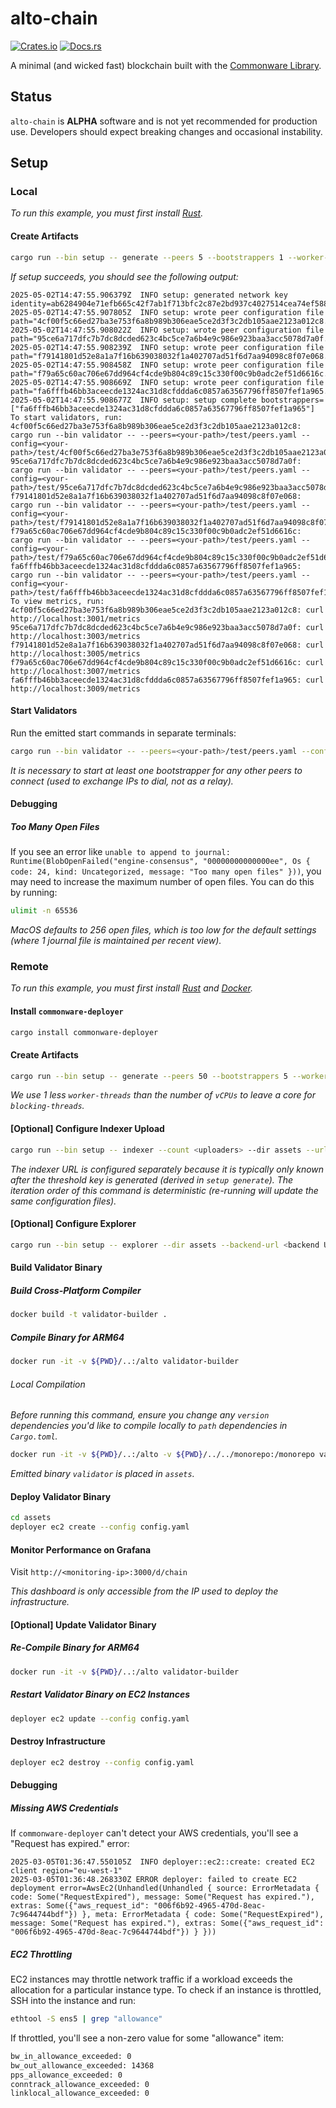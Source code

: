 # alto-chain

[![Crates.io](https://img.shields.io/crates/v/alto-chain.svg)](https://crates.io/crates/alto-chain)
[![Docs.rs](https://docs.rs/alto-chain/badge.svg)](https://docs.rs/alto-chain)

A minimal (and wicked fast) blockchain built with the [Commonware Library](https://github.com/commonwarexyz/monorepo).

## Status

`alto-chain` is **ALPHA** software and is not yet recommended for production use. Developers should expect breaking changes and occasional instability.

## Setup

### Local

_To run this example, you must first install [Rust](https://www.rust-lang.org/tools/install)._

#### Create Artifacts

```bash
cargo run --bin setup -- generate --peers 5 --bootstrappers 1 --worker-threads 3 --log-level info --message-backlog 16384 --mailbox-size 16384 --deque-size 10 --output test local --start-port 3000
```

_If setup succeeds, you should see the following output:_

```
2025-05-02T14:47:55.906379Z  INFO setup: generated network key identity=ab6284904e71efb665c42f7ab1f713bfc2c87e2bd937c4027514cea74ef588c05803a4592ddd1970def6bd261210b83b
2025-05-02T14:47:55.907805Z  INFO setup: wrote peer configuration file path="4cf00f5c66ed27ba3e753f6a8b989b306eae5ce2d3f3c2db105aae2123a012c8.yaml"
2025-05-02T14:47:55.908022Z  INFO setup: wrote peer configuration file path="95ce6a717dfc7b7dc8dcded623c4bc5ce7a6b4e9c986e923baa3acc5078d7a0f.yaml"
2025-05-02T14:47:55.908239Z  INFO setup: wrote peer configuration file path="f79141801d52e8a1a7f16b639038032f1a402707ad51f6d7aa94098c8f07e068.yaml"
2025-05-02T14:47:55.908458Z  INFO setup: wrote peer configuration file path="f79a65c60ac706e67dd964cf4cde9b804c89c15c330f00c9b0adc2ef51d6616c.yaml"
2025-05-02T14:47:55.908669Z  INFO setup: wrote peer configuration file path="fa6fffb46bb3aceecde1324ac31d8cfddda6c0857a63567796ff8507fef1a965.yaml"
2025-05-02T14:47:55.908677Z  INFO setup: setup complete bootstrappers=["fa6fffb46bb3aceecde1324ac31d8cfddda6c0857a63567796ff8507fef1a965"]
To start validators, run:
4cf00f5c66ed27ba3e753f6a8b989b306eae5ce2d3f3c2db105aae2123a012c8: cargo run --bin validator -- --peers=<your-path>/test/peers.yaml --config=<your-path>/test/4cf00f5c66ed27ba3e753f6a8b989b306eae5ce2d3f3c2db105aae2123a012c8.yaml
95ce6a717dfc7b7dc8dcded623c4bc5ce7a6b4e9c986e923baa3acc5078d7a0f: cargo run --bin validator -- --peers=<your-path>/test/peers.yaml --config=<your-path>/test/95ce6a717dfc7b7dc8dcded623c4bc5ce7a6b4e9c986e923baa3acc5078d7a0f.yaml
f79141801d52e8a1a7f16b639038032f1a402707ad51f6d7aa94098c8f07e068: cargo run --bin validator -- --peers=<your-path>/test/peers.yaml --config=<your-path>/test/f79141801d52e8a1a7f16b639038032f1a402707ad51f6d7aa94098c8f07e068.yaml
f79a65c60ac706e67dd964cf4cde9b804c89c15c330f00c9b0adc2ef51d6616c: cargo run --bin validator -- --peers=<your-path>/test/peers.yaml --config=<your-path>/test/f79a65c60ac706e67dd964cf4cde9b804c89c15c330f00c9b0adc2ef51d6616c.yaml
fa6fffb46bb3aceecde1324ac31d8cfddda6c0857a63567796ff8507fef1a965: cargo run --bin validator -- --peers=<your-path>/test/peers.yaml --config=<your-path>/test/fa6fffb46bb3aceecde1324ac31d8cfddda6c0857a63567796ff8507fef1a965.yaml
To view metrics, run:
4cf00f5c66ed27ba3e753f6a8b989b306eae5ce2d3f3c2db105aae2123a012c8: curl http://localhost:3001/metrics
95ce6a717dfc7b7dc8dcded623c4bc5ce7a6b4e9c986e923baa3acc5078d7a0f: curl http://localhost:3003/metrics
f79141801d52e8a1a7f16b639038032f1a402707ad51f6d7aa94098c8f07e068: curl http://localhost:3005/metrics
f79a65c60ac706e67dd964cf4cde9b804c89c15c330f00c9b0adc2ef51d6616c: curl http://localhost:3007/metrics
fa6fffb46bb3aceecde1324ac31d8cfddda6c0857a63567796ff8507fef1a965: curl http://localhost:3009/metrics
```

#### Start Validators

Run the emitted start commands in separate terminals:

```bash
cargo run --bin validator -- --peers=<your-path>/test/peers.yaml --config=<your-path>/test/10cf8d03daca2332213981adee2a4bfffe4a1782bb5cce036c1d5689c6090997.yaml
```

_It is necessary to start at least one bootstrapper for any other peers to connect (used to exchange IPs to dial, not as a relay)._

#### Debugging

##### Too Many Open Files

If you see an error like `unable to append to journal: Runtime(BlobOpenFailed("engine-consensus", "00000000000000ee", Os { code: 24, kind: Uncategorized, message: "Too many open files" }))`, you may need to increase the maximum number of open files. You can do this by running:

```bash
ulimit -n 65536
```

_MacOS defaults to 256 open files, which is too low for the default settings (where 1 journal file is maintained per recent view)._

### Remote

_To run this example, you must first install [Rust](https://www.rust-lang.org/tools/install) and [Docker](https://www.docker.com/get-started/)._

#### Install `commonware-deployer`

```bash
cargo install commonware-deployer
```

#### Create Artifacts

```bash
cargo run --bin setup -- generate --peers 50 --bootstrappers 5 --worker-threads 4 --log-level info --message-backlog 16384 --mailbox-size 16384 --deque-size 10 --output assets remote --regions us-west-1,us-east-1,eu-west-1,ap-northeast-1,eu-north-1,ap-south-1,sa-east-1,eu-central-1,ap-northeast-2,ap-southeast-2 --monitoring-instance-type c7g.4xlarge --monitoring-storage-size 100 --instance-type c7g.xlarge --storage-size 40 --dashboard dashboard.json
```

_We use 1 less `worker-threads` than the number of `vCPUs` to leave a core for `blocking-threads`._

#### [Optional] Configure Indexer Upload

```bash
cargo run --bin setup -- indexer --count <uploaders> --dir assets --url <indexer URL>
```

_The indexer URL is configured separately because it is typically only known after the threshold key is generated (derived in `setup generate`). The iteration order of this command is deterministic (re-running will update the same configuration files)._

#### [Optional] Configure Explorer

```bash
cargo run --bin setup -- explorer --dir assets --backend-url <backend URL>
```

#### Build Validator Binary

##### Build Cross-Platform Compiler

```bash
docker build -t validator-builder .
```

##### Compile Binary for ARM64

```bash
docker run -it -v ${PWD}/..:/alto validator-builder
```

###### Local Compilation

_Before running this command, ensure you change any `version` dependencies you'd like to compile locally to `path` dependencies in `Cargo.toml`._

```bash
docker run -it -v ${PWD}/..:/alto -v ${PWD}/../../monorepo:/monorepo validator-builder
```

_Emitted binary `validator` is placed in `assets`._

#### Deploy Validator Binary

```bash
cd assets
deployer ec2 create --config config.yaml
```

#### Monitor Performance on Grafana

Visit `http://<monitoring-ip>:3000/d/chain`

_This dashboard is only accessible from the IP used to deploy the infrastructure._

#### [Optional] Update Validator Binary

##### Re-Compile Binary for ARM64

```bash
docker run -it -v ${PWD}/..:/alto validator-builder
```

##### Restart Validator Binary on EC2 Instances

```bash
deployer ec2 update --config config.yaml
```

#### Destroy Infrastructure

```bash
deployer ec2 destroy --config config.yaml
```

#### Debugging

##### Missing AWS Credentials

If `commonware-deployer` can't detect your AWS credentials, you'll see a "Request has expired." error:

```
2025-03-05T01:36:47.550105Z  INFO deployer::ec2::create: created EC2 client region="eu-west-1"
2025-03-05T01:36:48.268330Z ERROR deployer: failed to create EC2 deployment error=AwsEc2(Unhandled(Unhandled { source: ErrorMetadata { code: Some("RequestExpired"), message: Some("Request has expired."), extras: Some({"aws_request_id": "006f6b92-4965-470d-8eac-7c9644744bdf"}) }, meta: ErrorMetadata { code: Some("RequestExpired"), message: Some("Request has expired."), extras: Some({"aws_request_id": "006f6b92-4965-470d-8eac-7c9644744bdf"}) } }))
```

##### EC2 Throttling

EC2 instances may throttle network traffic if a workload exceeds the allocation for a particular instance type. To check
if an instance is throttled, SSH into the instance and run:

```bash
ethtool -S ens5 | grep "allowance"
```

If throttled, you'll see a non-zero value for some "allowance" item:

```txt
bw_in_allowance_exceeded: 0
bw_out_allowance_exceeded: 14368
pps_allowance_exceeded: 0
conntrack_allowance_exceeded: 0
linklocal_allowance_exceeded: 0
```
